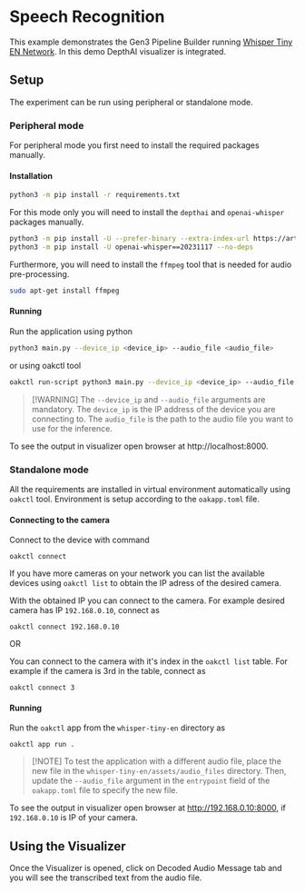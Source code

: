 # Speech Recognition

This example demonstrates the Gen3 Pipeline Builder running
[Whisper Tiny EN Network](https://hub.luxonis.com/ai/models/0aaf1b77-761b-44d6-893c-c473ca463186?view=page). In this demo DepthAI visualizer is integrated.

## Setup

The experiment can be run using peripheral or standalone mode.

### Peripheral mode

For peripheral mode you first need to install the required packages manually.

#### Installation

```bash
python3 -m pip install -r requirements.txt
```

For this mode only you will need to install the `depthai` and `openai-whisper` packages manually.

```bash
python3 -m pip install -U --prefer-binary --extra-index-url https://artifacts.luxonis.com/artifactory/luxonis-python-snapshot-local "depthai==3.0.0-alpha.6.dev0+4b380c003bbfe52348befdb82cf32013a7db2793"
python3 -m pip install -U openai-whisper==20231117 --no-deps
```

Furthermore, you will need to install the `ffmpeg` tool that is needed for audio pre-processing.

```bash
sudo apt-get install ffmpeg
```

#### Running

Run the application using python

```bash
python3 main.py --device_ip <device_ip> --audio_file <audio_file>
```

or using oakctl tool

```bash
oakctl run-script python3 main.py --device_ip <device_ip> --audio_file <audio_file>
```

> \[!WARNING\]
> The `--device_ip` and `--audio_file` arguments are mandatory. The `device_ip` is the IP address of the device you are connecting to. The `audio_file` is the path to the audio file you want to use for the inference.

To see the output in visualizer open browser at http://localhost:8000.

### Standalone mode

All the requirements are installed in virtual environment automatically using `oakctl` tool. Environment is setup according to the `oakapp.toml` file.

#### Connecting to the camera

Connect to the device with command

```
oakctl connect
```

If you have more cameras on your network you can list the available devices using `oakctl list` to obtain the IP adress of the desired camera.

With the obtained IP you can connect to the camera. For example desired camera has IP `192.168.0.10`, connect as

```
oakctl connect 192.168.0.10
```

OR

You can connect to the camera with it's index in the `oakctl list` table. For example if the camera is 3rd in the table, connect as

```
oakctl connect 3
```

#### Running

Run the `oakctl` app from the `whisper-tiny-en` directory as

```
oakctl app run .
```

> \[!NOTE\]
> To test the application with a different audio file, place the new file in the `whisper-tiny-en/assets/audio_files` directory. Then, update the `--audio_file` argument in the `entrypoint` field of the `oakapp.toml` file to specify the new file.

To see the output in visualizer open browser at http://192.168.0.10:8000, if `192.168.0.10` is IP of your camera.

## Using the Visualizer

Once the Visualizer is opened, click on Decoded Audio Message tab and you will see the transcribed text from the audio file.

